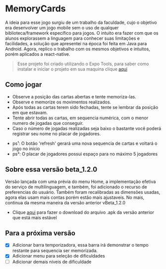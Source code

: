 # MemoryCards

A ideia para esse jogo surgiu de um trabalho da faculdade, cujo o objetivo era desenvolver um jogo mobile sem o uso de qualquer biblioteca/framework específico para jogos. O intuito era fazer com que os alunos explorassem a linguagem para conhecer suas limitações e facilidades, a solução que apresentei na época foi feita em Java para Android. Agora, replico o trabalho com os mesmos objetivos e intuitos, porém aplicados a react-native.
 > Esse projeto foi criado utilizando o Expo Tools, para saber como
 instalar e iniciar o projeto em sua maquina clique [aqui](https://docs.expo.io/get-started/installation/)

## Como jogar
- Observe a posição das cartas abertas e tente memoriza-las.
- Observe e memorize os movimentos realizados.
- Após todas as cartas terem sido fechadas, tente se lembrar da posição em que estavam.
- Tente abrir todas as cartas, em sequencia numérica, com o menor numero de jogadas que conseguir.
- Caso o número de jogadas realizadas seja baixo o bastante você poderá registrar seu nome no placar de jogadores.
* ps¹: O botão 'refresh' gerará uma nova sequencia de cartas e voltará o jogo no inicio
* ps²: O placar de jogadores possui espaço para no máximo 5 jogadores

## Sobre essa versão beta_1.2.0
Versão lançada com uma prévia do menu Home, a implementação efetiva do serviço de multilinguagem, e também, foi adicionado o recurso de preferencias do usuário. Também foram recalibradas as dimensões usadas, agora elas usam mais contas porém estão mais ajustaveis. No mais, continua da mesma maneira da versão anterior vBeta_1.2.0
* Clique [aqui](https://drive.google.com/file/d/1COA5M9gL5_fZmfNyLnWOXULQ_SJn0DZb/view?usp=sharing) para fazer o download do arquivo .apk da versão anterior que está mais estável

## Para a próxima versão
- [x] Adicionar barra temporizadora, essa barra irá demonstrar o tempo restante para sequencia ser memorizada.
- [x] Adicionar menu para seleção de dificuldades
- [ ] Adicionar demais níveis de dificuldade
